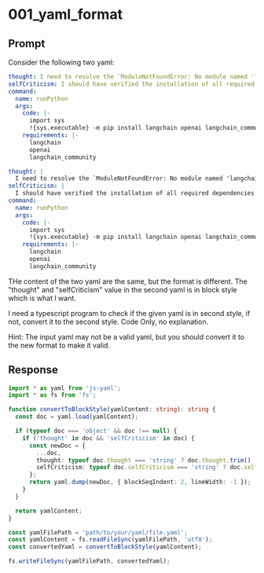 # 001_yaml_format

## Prompt

Consider the following two yaml:

```yaml
thought: I need to resolve the `ModuleNotFoundError: No module named 'langchain_community'` error by ensuring that all necessary dependencies are correctly installed.
selfCriticism: I should have verified the installation of all required dependencies before running the code.
command:
  name: runPython
  args:
    code: |-
      import sys
      !{sys.executable} -m pip install langchain openai langchain_community
    requirements: |-
      langchain
      openai
      langchain_community
```

```yaml
thought: |
  I need to resolve the `ModuleNotFoundError: No module named 'langchain_community'` error by ensuring that all necessary dependencies are correctly installed.
selfCriticism: |
  I should have verified the installation of all required dependencies before running the code.
command:
  name: runPython
  args:
    code: |-
      import sys
      !{sys.executable} -m pip install langchain openai langchain_community
    requirements: |-
      langchain
      openai
      langchain_community
```

THe content of the two yaml are the same, but the format is different. The "thought" and "selfCriticism" value in the second yaml is in block style which is what I want. 

I need a typescript program to check if the given yaml is in second style, if not, convert it to the second style. Code Only, no explanation.

Hint: The input yaml may not be a valid yaml, but you should convert it to the new format to make it valid.

## Response

```typescript
import * as yaml from 'js-yaml';
import * as fs from 'fs';

function convertToBlockStyle(yamlContent: string): string {
  const doc = yaml.load(yamlContent);

  if (typeof doc === 'object' && doc !== null) {
    if ('thought' in doc && 'selfCriticism' in doc) {
      const newDoc = {
        ...doc,
        thought: typeof doc.thought === 'string' ? doc.thought.trim() : doc.thought,
        selfCriticism: typeof doc.selfCriticism === 'string' ? doc.selfCriticism.trim() : doc.selfCriticism,
      };
      return yaml.dump(newDoc, { blockSeqIndent: 2, lineWidth: -1 });
    }
  }

  return yamlContent;
}

const yamlFilePath = 'path/to/your/yaml/file.yaml';
const yamlContent = fs.readFileSync(yamlFilePath, 'utf8');
const convertedYaml = convertToBlockStyle(yamlContent);

fs.writeFileSync(yamlFilePath, convertedYaml);
```

